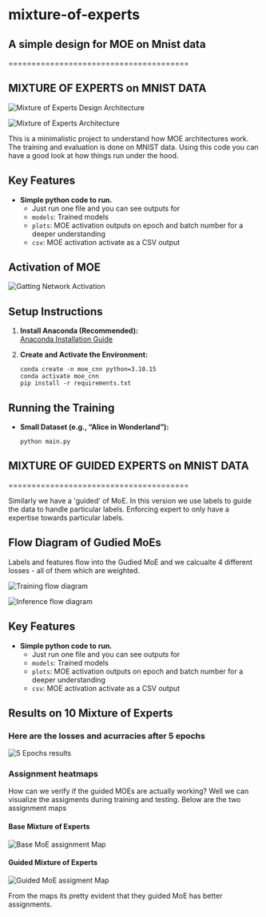 # mixture-of-experts
## A simple design for MOE on Mnist data
=======================================
## MIXTURE OF EXPERTS on MNIST DATA

![Mixture of Experts Design Architecture](MoE-Arch-Design.png)

![Mixture of Experts Architecture](MOE-Arch.drawio.png)

</div>
 This is a minimalistic project to understand how MOE architectures work. The training and evaluation is done on MNIST data. 
 Using this code you can have a good look at how things run under the hood.

## Key Features

- **Simple python code to run.**  
  - Just run one file and you can see outputs for
  - `models`: Trained models
  - `plots`: MOE activation outputs on epoch and batch number for a deeper understanding 
  - `csv`: MOE activation activate as a CSV output

## Activation of MOE
![Gatting Network Activation](Gatting-Network-Decision.drawio.png)

## Setup Instructions

1. **Install Anaconda (Recommended):**  
   [Anaconda Installation Guide](https://docs.anaconda.com/)

2. **Create and Activate the Environment:**
   ```
   conda create -n moe_cnn python=3.10.15
   conda activate moe_cnn
   pip install -r requirements.txt
   ```

## Running the Training

- **Small Dataset (e.g., “Alice in Wonderland”):**
    
    ```
    python main.py
    ```

## MIXTURE OF GUIDED EXPERTS on MNIST DATA
=======================================

</div>
 Similarly we have a 'guided' of MoE. In this version we use labels to guide the 
 data to handle particular labels. Enforcing expert to only have a expertise 
 towards particular labels.

## Flow Diagram of Gudied MoEs
Labels and features flow into the Gudied MoE and we calcualte 4 different losses - all of them which are weighted. 

![Training flow diagram](Guided-MoE-Flow-Diagram-Training.drawio.png)


![Inference flow diagram](Guided-MoE-Flow-Diagram-Inference.drawio.png)

## Key Features

- **Simple python code to run.**  
  - Just run one file and you can see outputs for
  - `models`: Trained models
  - `plots`: MOE activation outputs on epoch and batch number for a deeper understanding 
  - `csv`: MOE activation activate as a CSV output


## Results on 10 Mixture of Experts
### Here are the losses and acurracies after 5 epochs

![5 Epochs results](5-epochs-10-MOEs.png)

### Assignment heatmaps
How can we verify if the guided MOEs are actually working? Well we 
can visualize the assigments during training and testing. Below are the two assignment maps

#### Base Mixture of Experts

![Base MoE assignment Map](base_label_distribution_epoch_5_batch_0.png)

#### Guided Mixture of Experts

![Guided MoE assigment Map](guided_label_distribution_epoch_5_batch_0.png)

From the maps its pretty evident that they guided MoE has better assignments. 
